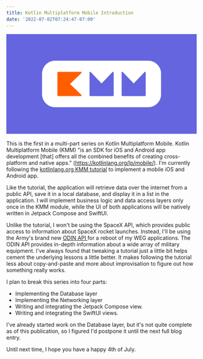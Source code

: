 ```yaml
---
title: Kotlin Multiplatform Mobile Introduction
date: '2022-07-02T07:24:47-07:00'
---
```

![Kotlin Multiplatform Mobile](/assets/kmm.png)

This is the first in a multi-part series on Kotlin Multiplatform Mobile.  Kotlin Multiplatform Mobile (KMM) "is an SDK for iOS and Android app development \[that] offers all the combined benefits of creating cross-platform and native apps." (<https://kotlinlang.org/lp/mobile/>).  I'm currently following the [kotlinlang.org KMM tutorial](https://play.kotlinlang.org/hands-on/Networking%20and%20Data%20Storage%20with%20Kotlin%20Multiplatfrom%20Mobile/01_Introduction) to implement a mobile iOS and Android app.  

Like the tutorial, the application will retrieve data over the internet from a public API, save it in a local database, and display it in a list in the application.  I will implement business logic and data access layers only once in the KMM module, while the UI of both applications will be natively written in Jetpack Compose and SwiftUI. 

 Unlike the tutorial, I won't be using the SpaceX API, which provides public access to information about SpaceX rocket launches.  Instead, I'll be using the Army's brand new [ODIN API ](https://odin.tradoc.army.mil/WEG) for a reboot of my WEG applications.  The ODIN API provides in-depth information about a wide array of military equipment.  I've always found that tweaking a tutorial just a little bit helps cement the underlying lessons a little better. It makes following the tutorial less about copy-and-paste and more about improvisation to figure out how something really works.  

I plan to break this series into four parts:

* Implementing the Database layer
* Implementing the Networking layer
* Writing and integrating the Jetpack Compose view.
* Writing and integrating the SwiftUI views.

I've already started work on the Database layer, but it's not quite complete as of this publication, so I figured I'd postpone it until the next full blog entry.  

Until next time, I hope you have a happy 4th of July.
